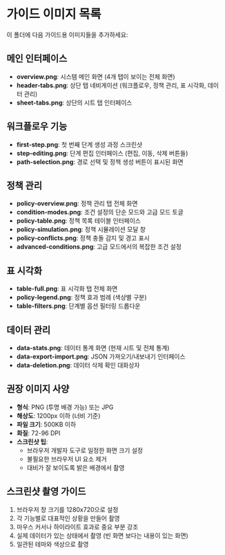 # 가이드 이미지 목록

이 폴더에 다음 가이드용 이미지들을 추가하세요:

## 메인 인터페이스
- **overview.png**: 시스템 메인 화면 (4개 탭이 보이는 전체 화면)
- **header-tabs.png**: 상단 탭 네비게이션 (워크플로우, 정책 관리, 표 시각화, 데이터 관리)
- **sheet-tabs.png**: 상단의 시트 탭 인터페이스

## 워크플로우 기능
- **first-step.png**: 첫 번째 단계 생성 과정 스크린샷
- **step-editing.png**: 단계 편집 인터페이스 (편집, 이동, 삭제 버튼들)
- **path-selection.png**: 경로 선택 및 정책 생성 버튼이 표시된 화면

## 정책 관리
- **policy-overview.png**: 정책 관리 탭 전체 화면
- **condition-modes.png**: 조건 설정의 단순 모드와 고급 모드 토글
- **policy-table.png**: 정책 목록 테이블 인터페이스
- **policy-simulation.png**: 정책 시뮬레이션 모달 창
- **policy-conflicts.png**: 정책 충돌 감지 및 경고 표시
- **advanced-conditions.png**: 고급 모드에서의 복잡한 조건 설정

## 표 시각화
- **table-full.png**: 표 시각화 탭 전체 화면
- **policy-legend.png**: 정책 효과 범례 (색상별 구분)
- **table-filters.png**: 단계별 옵션 필터링 드롭다운

## 데이터 관리
- **data-stats.png**: 데이터 통계 화면 (현재 시트 및 전체 통계)
- **data-export-import.png**: JSON 가져오기/내보내기 인터페이스
- **data-deletion.png**: 데이터 삭제 확인 대화상자

## 권장 이미지 사양
- **형식**: PNG (투명 배경 가능) 또는 JPG
- **해상도**: 1200px 이하 (너비 기준)
- **파일 크기**: 500KB 이하
- **화질**: 72-96 DPI
- **스크린샷 팁**: 
  - 브라우저 개발자 도구로 일정한 화면 크기 설정
  - 불필요한 브라우저 UI 요소 제거
  - 대비가 잘 보이도록 밝은 배경에서 촬영

## 스크린샷 촬영 가이드
1. 브라우저 창 크기를 1280x720으로 설정
2. 각 기능별로 대표적인 상황을 만들어 촬영
3. 마우스 커서나 하이라이트 효과로 중요 부분 강조
4. 실제 데이터가 있는 상태에서 촬영 (빈 화면 보다는 내용이 있는 화면)
5. 일관된 테마와 색상으로 촬영
